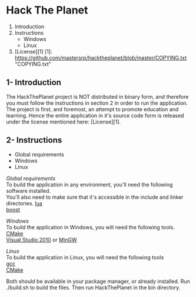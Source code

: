 Hack The Planet
===============
1. Introduction
2. Instructions
	* Windows
	* Linux
3. [License][1]
[1]: https://github.com/mastersrp/hacktheplanet/blob/master/COPYING.txt "COPYING.txt"

1- Introduction
---------------
The HackThePlanet project is NOT distributed in binary form, and therefore you must follow the instructions in section 2 in order to run the application.
The project is first, and foremost, an attempt to promote education and learning. Hence the entire application in it's source code form is released under the license mentioned here: [License][1].

2- Instructions
---------------
* Global requirements
* Windows
* Linux

*Global requirements*  
To build the application in any environment, you'll need the following software installed.  
You'll also need to make sure that it's accessible in the include and linker directories.
[lua][]  
[boost][]  
  
*Windows*  
To build the application in Windows, you will need the following tools.  
[CMake][]  
[Visual Studio 2010][] or [MinGW][]  
  
*Linux*  
To build the application in Linux, you will need the following tools  
[gcc][]  
[CMake][]  
  
Both should be available in your package manager, or already installed.
Run ./build.sh to build the files.
Then run HackThePlanet in the bin directory.

[CMake]: www.cmake.org "CMake"
[gcc]: gcc.gnu.org "GCC"
[Visual Studio 2010]: www.microsoft.com/visualstudio/ "Visual Studio 2010"
[MinGW]: www.mingw.org "MinGW"
[lua]: www.lua.org "Lua"
[boost]: www.boost.org "Boost"
